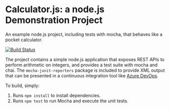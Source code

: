 Calculator.js: a node.js Demonstration Project
==============================================
An example node.js project, including tests with mocha, that behaves like
a pocket calculator.

[![Build Status](https://dev.azure.com/bsobczyk-az400/Integrating%20External%20Source%20Control%20with%20Azure%20Pipelines/_apis/build/status/bsobczyk.calculator?branchName=refs%2Fpull%2F1%2Fmerge)](https://dev.azure.com/bsobczyk-az400/Integrating%20External%20Source%20Control%20with%20Azure%20Pipelines/_build/latest?definitionId=8&branchName=refs%2Fpull%2F1%2Fmerge)

The project contains a simple node.js application that exposes REST APIs
to perform arithmetic on integers, and provides a test suite with mocha
and chai.  The `mocha-junit-reporters` package is included to provide XML
output that can be presented in a continuous integration tool like
[Azure DevOps](https://azure.com/devops).

To build, simply:

1. Runs `npm install` to install dependencies.
2. Runs `npm test` to run Mocha and execute the unit tests.

